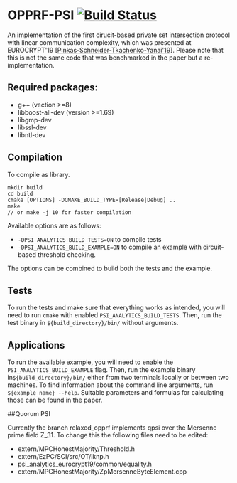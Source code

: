 # OPPRF-PSI [![Build Status](https://travis-ci.org/encryptogroup/OPPRF-PSI.svg?branch=master)](https://travis-ci.org/encryptogroup/OPPRF-PSI)

An implementation of the first cirucit-based private set 
intersection protocol with linear communication complexity, which was presented at 
EUROCRYPT'19 \[[Pinkas-Schneider-Tkachenko-Yanai'19](https://ia.cr/2019/241)\].
Please note that this is not the same code that was benchmarked in the paper but a re-implementation.

## Required packages:
 - g++ (vection >=8) 
 - libboost-all-dev (version >=1.69) 
 - libgmp-dev 
 - libssl-dev 
 - libntl-dev

## Compilation

To compile as library.

```
mkdir build
cd build
cmake [OPTIONS] -DCMAKE_BUILD_TYPE=[Release|Debug] ..
make
// or make -j 10 for faster compilation
```

Available options are as follows:

- `-DPSI_ANALYTICS_BUILD_TESTS=ON` to compile tests
- `-DPSI_ANALYTICS_BUILD_EXAMPLE=ON` to compile an example with circuit-based threshold checking.

The options can be combined to build both the tests and the example.

## Tests

To run the tests and make sure that everything works as intended, 
you will need to run `cmake` with enabled `PSI_ANALYTICS_BUILD_TESTS`.
Then, run the test binary in `${build_directory}/bin/` without arguments.

## Applications

To run the available example, you will need to enable the `PSI_ANALYTICS_BUILD_EXAMPLE` flag.
Then, run the example binary in`${build_directory}/bin/` either from two terminals locally or 
between two machines.
To find information about the command line arguments, run `${example_name} --help`. 
Suitable parameters and formulas for calculating those can be found in the paper.

##Quorum PSI

Currently the branch relaxed\_opprf implements qpsi over the Mersenne prime field Z\_31. 
To change this the following files need to be edited:
-  extern/MPCHonestMajority/Threshold.h 
-  extern/EzPC/SCI/src/OT/iknp.h
-  psi\_analytics\_eurocrypt19/common/equality.h
-  extern/MPCHonestMajority/ZpMersenneByteElement.cpp

